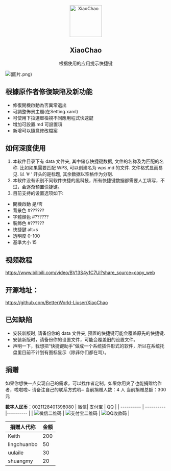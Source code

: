 <p align="center">
 <img width="100px" src="https://raw.githubusercontent.com/BetterWorld-Liuser/XiaoChao/master/resources/document.ico" align="center" alt="XiaoChao" />
 <h2 align="center">XiaoChao</h2>
 <p align="center">根据使用的应用提示快捷键</p>
</p>



![(圖片.png)](https://raw.githubusercontent.com/jafeeye/XiaoChao/refs/heads/master/picture/%E5%9C%96%E7%89%87.png)


## 根據原作者修復缺陷及新功能
- 修復開機啟動為否異常退出
- 可調整佈景主題(在Setting.xaml)
- 可使用下拉選單檢視不同應用程式快速鍵
- 增加可設置.md 可設置項
- 新增可以隨意修改檔案





## 如何深度使用

1. 本软件目录下有 data 文件夹, 其中储存快捷键数据, 文件的名称及为匹配的名称. 比如如果需要匹配 WPS, 可以创建名为 wps.md 的文件. 文件格式显而易见. 以 ‘# ‘ 开头的是标题, 其余数据以空格作为分割.
2. 本软件没有识别不同软件快捷的黑科技，所有快捷键数据都需要人工填写，不过，会逐渐预置快捷键。
3. 目前支持的设置选项如下:

- 開機啟動 是/否
- 背景色 #??????
- 字體顏色 #??????
- 裝飾色 #??????
- 快捷鍵 alt+s
- 透明度 0-100
- 基準大小 15

## 视频教程

https://www.bilibili.com/video/BV13S4y1C7Ui?share_source=copy_web

## 开源地址：

https://github.com/BetterWorld-Liuser/XiaoChao


## 已知缺陷

- 安装新版时, 请备份你的 data 文件夹, 预置的快捷键可能会覆盖原先的快捷键.
- 安装新版时，请备份你的设置文件，可能会覆盖旧的设置文件。
- 声明一下，我想把“快捷键助手”做成一个系统插件形式的软件，所以在系统托盘里目前不计划有图标显示（除非你们都在骂）。

## 捐赠

如果你想快一点实现自己的需求，可以找作者定制。如果你用爽了也能捐赠给作者，啦啦啦~
请备注自己的联系方式哟~
当前捐赠人数：4 人
当前捐赠总额：300 元


**数字人民币**：0021128401398080
| 微信| 支付宝 | QQ |
| ---------- | ---------- |---------- |
| ![微信二维码](https://github.com/BetterWorld-Liuser/XiaoChao/blob/master/picture/微信收款.png) |  ![支付宝二维码](https://github.com/BetterWorld-Liuser/XiaoChao/blob/master/picture/支付宝收款.jpg) | ![QQ收款码](https://github.com/BetterWorld-Liuser/XiaoChao/blob/master/picture/QQ收款码.png) |

| 捐赠人代称  | 金额 |
| ----------- | ---- |
| Keith       | 200  |
| lingchuanbo | 50   |
| uulaile     | 30   | 
| shuangmy    | 20   |



